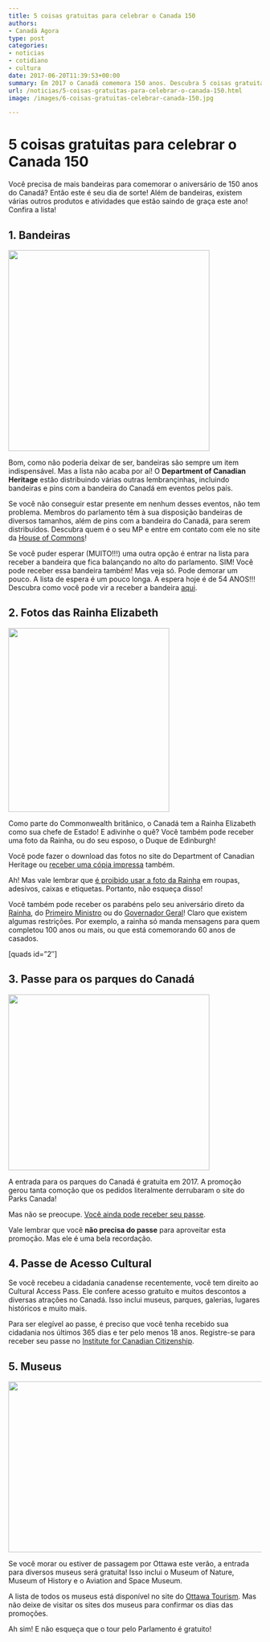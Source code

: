 ```yaml
---
title: 5 coisas gratuitas para celebrar o Canada 150
authors:
- Canadá Agora
type: post
categories:
- noticias
- cotidiano
- cultura
date: 2017-06-20T11:39:53+00:00
summary: Em 2017 o Canadá comemora 150 anos. Descubra 5 coisas gratuitas para celebrar o Canada 150 com estilo e ter ótimas recordações.
url: /noticias/5-coisas-gratuitas-para-celebrar-o-canada-150.html
image: /images/6-coisas-gratuitas-celebrar-canada-150.jpg

---
```

# 5 coisas gratuitas para celebrar o Canada 150

Você precisa de mais bandeiras para comemorar o aniversário de 150 anos do Canadá? Então este é seu dia de sorte! Além de bandeiras, existem várias outros produtos e atividades que estão saindo de graça este ano! Confira a lista!

## 1. Bandeiras

<img class="aligncenter size-full wp-image-8864" src="https://www.canadaagora.com/wp-content/uploads/bandeiras-do-canada.jpg" alt="" width="400" height="400" srcset="https://www.canadaagora.com/wp-content/uploads/bandeiras-do-canada.jpg 400w, https://www.canadaagora.com/wp-content/uploads/bandeiras-do-canada-300x300.jpg 300w" sizes="(max-width: 400px) 100vw, 400px" />

Bom, como não poderia deixar de ser, bandeiras são sempre um item indispensável. Mas a lista não acaba por aí! O **Department of Canadian Heritage** estão distribuindo várias outras lembrançinhas, incluindo bandeiras e pins com a bandeira do Canadá em eventos pelos país.

Se você não conseguir estar presente em nenhum desses eventos, não tem problema. Membros do parlamento têm à sua disposição bandeiras de diversos tamanhos, além de pins com a bandeira do Canadá, para serem distribuídos. Descubra quem é o seu MP e entre em contato com ele no site da <a href="https://lop.parl.ca/ParlInfo/Compilations/HouseOfCommons/MemberByPostalCode.aspx" target="_blank" rel="noopener">House of Commons</a>!

Se você puder esperar (MUITO!!!) uma outra opção é entrar na lista para receber a bandeira que fica balançando no alto do parlamento. SIM! Você pode receber essa bandeira também! Mas veja só. Pode demorar um pouco. A lista de espera é um pouco longa. A espera hoje é de 54 ANOS!!! Descubra como você pode vir a receber a bandeira <a href="http://canada.pch.gc.ca/eng/1444133232502/1444133232504" target="_blank" rel="noopener">aqui</a>.

## 2. Fotos das Rainha Elizabeth

<img class="aligncenter size-full wp-image-8866" src="https://www.canadaagora.com/wp-content/uploads/reine-queen-photo_1445001114043_eng.jpg" alt="" width="320" height="366" srcset="https://www.canadaagora.com/wp-content/uploads/reine-queen-photo_1445001114043_eng.jpg 320w, https://www.canadaagora.com/wp-content/uploads/reine-queen-photo_1445001114043_eng-262x300.jpg 262w" sizes="(max-width: 320px) 100vw, 320px" />

Como parte do Commonwealth britânico, o Canadá tem a Rainha Elizabeth como sua chefe de Estado! E adivinhe o quê? Você também pode receber uma foto da Rainha, ou do seu esposo, o Duque de Edinburgh!

Você pode fazer o download das fotos no site do Department of Canadian Heritage ou <a href="http://canada.pch.gc.ca/eng/1445001063711#a1" target="_blank" rel="noopener">receber uma cópia impressa</a> também.

Ah! Mas vale lembrar que <a href="http://canada.pch.gc.ca/eng/1445001063756/1445001063759" target="_blank" rel="noopener">é proibido usar a foto da Rainha</a> em roupas, adesivos, caixas e etiquetas. Portanto, não esqueça disso!

Você também pode receber os parabéns pelo seu aniversário direto da <a href="https://www.gg.ca/document.aspx?id=14611#rf2" target="_blank" rel="noopener">Rainha</a>, do <a href="https://pm.gc.ca/eng/connect" target="_blank" rel="noopener">Primeiro Ministro</a> ou do <a href="https://www.gg.ca/document.aspx?id=14611#gg2" target="_blank" rel="noopener">Governador Geral</a>! Claro que existem algumas restrições. Por exemplo, a rainha só manda mensagens para quem completou 100 anos ou mais, ou que está comemorando 60 anos de casados.

[quads id=&#8221;2&#8243;]

## 3. Passe para os parques do Canadá

<img class="aligncenter size-full wp-image-8867" src="https://www.canadaagora.com/wp-content/uploads/passe-canada-parks.png" alt="" width="400" height="350" srcset="https://www.canadaagora.com/wp-content/uploads/passe-canada-parks.png 400w, https://www.canadaagora.com/wp-content/uploads/passe-canada-parks-170x150.png 170w, https://www.canadaagora.com/wp-content/uploads/passe-canada-parks-343x300.png 343w" sizes="(max-width: 400px) 100vw, 400px" />

A entrada para os parques do Canadá é gratuita em 2017. A promoção gerou tanta comoção que os pedidos literalmente derrubaram o site do Parks Canada!

Mas não se preocupe. [Você ainda pode receber seu passe][1].

Vale lembrar que você **não precisa do passe** para aproveitar esta promoção. Mas ele é uma bela recordação.

## 4. Passe de Acesso Cultural

Se você recebeu a cidadania canadense recentemente, você tem direito ao Cultural Access Pass. Ele confere acesso gratuito e muitos descontos a diversas atrações no Canadá. Isso inclui museus, parques, galerias, lugares históricos e muito mais.

Para ser elegível ao passe, é preciso que você tenha recebido sua cidadania nos últimos 365 dias e ter pelo menos 18 anos. Registre-se para receber seu passe no <a href="https://www.icc-icc.ca/site/program/cultural-access-pass/" target="_blank" rel="noopener">Institute for Canadian Citizenship</a>.

## 5. Museus

<img class="aligncenter size-full wp-image-8868" src="https://www.canadaagora.com/wp-content/uploads/canada-museu-da-civilizacao.jpg" alt="" width="508" height="340" srcset="https://www.canadaagora.com/wp-content/uploads/canada-museu-da-civilizacao.jpg 508w, https://www.canadaagora.com/wp-content/uploads/canada-museu-da-civilizacao-448x300.jpg 448w" sizes="(max-width: 508px) 100vw, 508px" />

Se você morar ou estiver de passagem por Ottawa este verão, a entrada para diversos museus será gratuita! Isso inclui o Museum of Nature, Museum of History e o Aviation and Space Museum.

A lista de todos os museus está disponível no site do <a href="https://www.ottawatourism.ca/media/story-ideas/free-or-nearly-free-ottawa/" target="_blank" rel="noopener">Ottawa Tourism</a>. Mas não deixe de visitar os sites dos museus para confirmar os dias das promoções.

Ah sim! E não esqueça que o tour pelo Parlamento é gratuito!

&nbsp;

 [1]: https://www.canadaagora.com/japa/150-anos-canada.html
